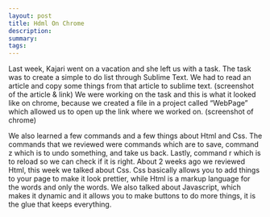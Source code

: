 ```yaml
---
layout: post
title: Hdml On Chrome 
description: 
summary: 
tags:
---
```


 Last week, Kajari went on a vacation and she left us with a task. The task was to create a simple to do list through Sublime Text. We had to read an article and copy some things from that article to sublime text. (screenshot of the article & link) We were working on the task and this is what it looked like on chrome, because we created a file in a project called “WebPage” which allowed us to open up the link where we worked on. (screenshot of chrome)

We also learned a few commands and a few things about Html and Css. The commands that we reviewed were commands which are to save, command z which is to undo something, and take us back. Lastly, command r which is to reload so we can check if it is right. About 2 weeks ago we reviewed Html, this week we talked about Css. Css basically allows you to add things to your page to make it look prettier, while Html is a markup language for the words and only the words. We also talked about Javascript, which makes it dynamic and it allows you to make buttons to do more things, it is the glue that keeps everything.

